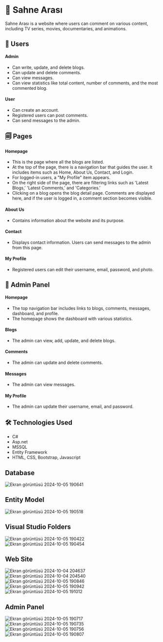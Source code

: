 
# 🎥 Sahne Arası
Sahne Arası is a website where users can comment on various content, including TV series, movies, documentaries, and animations.
## 👥 Users
#### Admin
- Can write, update, and delete blogs.
- Can update and delete comments.
- Can view messages.
- Can view statistics like total content, number of comments, and the most commented blog.
#### User
- Can create an account.
- Registered users can post comments.
- Can send messages to the admin.
## 🗐 Pages
#### Homepage
- This is the page where all the blogs are listed.
- At the top of the page, there is a navigation bar that guides the user. It includes items such as Home, About Us, Contact, and Login.
- For logged-in users, a "My Profile" item appears.
- On the right side of the page, there are filtering links such as 'Latest Blogs,' 'Latest Comments,' and 'Categories.'
- Clicking on a blog opens the blog detail page. Comments are displayed here, and if the user is logged in, a comment section becomes visible.
#### About Us
- Contains information about the website and its purpose.
#### Contact
- Displays contact information. Users can send messages to the admin from this page.
#### My Profile
- Registered users can edit their username, email, password, and photo.
## 📝 Admin Panel
#### Homepage
- The top navigation bar includes links to blogs, comments, messages, dashboard, and profile.
- The homepage shows the dashboard with various statistics.
#### Blogs
- The admin can view, add, update, and delete blogs.
#### Comments
- The admin can update and delete comments.
#### Messages
- The admin can view messages.
#### My Profile
- The admin can update their username, email, and password.

## 🛠️ Technologies Used
- C#
- Asp.net
- MSSQL
- Entity Framework
- HTML, CSS, Bootstrap, Javascript
## Database
![Ekran görüntüsü 2024-10-05 190641](https://github.com/user-attachments/assets/5dbc0ab5-b616-4772-b1c6-c3db8a81d7ff)

## Entity Model
![Ekran görüntüsü 2024-10-05 190518](https://github.com/user-attachments/assets/fe1e880b-6f7a-4ea3-9d27-1d30fbd51f34)

## Visual Studio Folders
![Ekran görüntüsü 2024-10-05 190422](https://github.com/user-attachments/assets/390a180d-3959-4eaf-9b7f-424ce6825627)
![Ekran görüntüsü 2024-10-05 190454](https://github.com/user-attachments/assets/4b7c685d-44cf-471e-bf76-1e4711477a3a)

## Web Site
![Ekran görüntüsü 2024-10-04 204637](https://github.com/user-attachments/assets/5c113ab1-f294-4dc5-bbb2-13f8d9afe645)
![Ekran görüntüsü 2024-10-04 204540](https://github.com/user-attachments/assets/b5bedf89-8508-46f0-b12c-771cec8c7934)
![Ekran görüntüsü 2024-10-05 190846](https://github.com/user-attachments/assets/1f94ee54-1db0-4e8f-b0f9-037079fe0118)
![Ekran görüntüsü 2024-10-05 190942](https://github.com/user-attachments/assets/766c3f04-9996-48b2-9ea3-098b3267ce47)
![Ekran görüntüsü 2024-10-05 191012](https://github.com/user-attachments/assets/9c04f5eb-c24d-4cb4-a337-2862790c7406)

## Admin Panel
![Ekran görüntüsü 2024-10-05 190717](https://github.com/user-attachments/assets/e6ec7d89-73aa-4f1f-9710-caa64a96e7cb)
![Ekran görüntüsü 2024-10-05 190735](https://github.com/user-attachments/assets/98eacfbd-8045-4f6b-9ddd-f230b5e680d5)
![Ekran görüntüsü 2024-10-05 190756](https://github.com/user-attachments/assets/8948ac7e-5525-445f-8c50-7454f2f7c7da)
![Ekran görüntüsü 2024-10-05 190807](https://github.com/user-attachments/assets/3410adc5-453b-4829-86cf-b308bbc58621)

